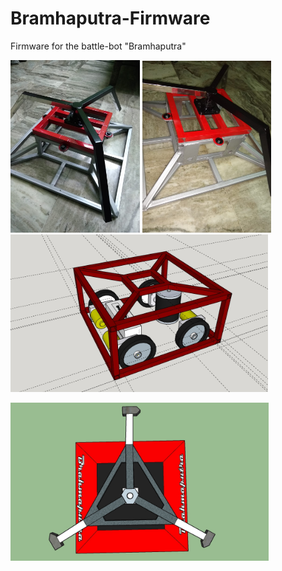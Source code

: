 # Bramhaputra-Firmware

Firmware for the battle-bot "Bramhaputra"





<img src="images/bramhaputra2.jpg" title="" alt="" width="207"> <img src="images/bramhaputra1.jpg" title="" alt="" width="206"><img src="images/1.jpg" title="" alt="" width="412">

<img src="images/mk2.jpg" title="" alt="" width="413">
